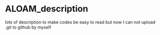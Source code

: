 # ALOAM_description
lots of description to make codes be easy to read 
but now I can not upload .git to github by myself
